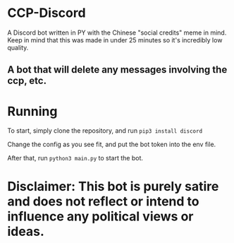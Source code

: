 # CCP-Discord
A Discord bot written in PY with the Chinese "social credits" meme in mind. Keep in mind that this was made in under 25 minutes so it's incredibly low quality.

## A bot that will delete any messages involving the ccp, etc.

# Running

To start, simply clone the repository, and run `pip3 install discord`

Change the config as you see fit, and put the bot token into the env file.

After that, run `python3 main.py` to start the bot.

# Disclaimer: This bot is purely satire and does not reflect or intend to influence any political views or ideas.
